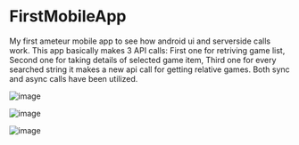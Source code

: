 # FirstMobileApp
My first ameteur  mobile app to see how android ui and serverside calls work.
This app basically makes 3 API calls:
First one for retriving game list,
Second one for taking details of selected game item,
Third one for every searched string it makes a new api call for getting relative games.
Both sync and async calls have been utilized.

![image](https://user-images.githubusercontent.com/88858252/215563294-7e1c575a-5086-45bd-a71e-56df3f9753b9.png)


![image](https://user-images.githubusercontent.com/88858252/215563324-ebea7f24-63ce-4dc2-b054-b62aa3ee428e.png)


![image](https://user-images.githubusercontent.com/88858252/215563355-e6ee258e-ed4b-4d05-9ec4-b6b3e3a4d068.png)


